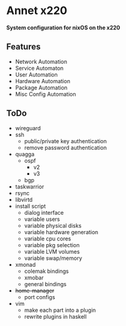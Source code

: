 Annet x220
==========
**System configuration for nixOS on the x220**

Features
--------
* Network Automation
* Service Automaton
* User Automation
* Hardware Automation
* Package Automation
* Misc Config Automation

ToDo
----
* wireguard
* ssh
  - public/private key authentication
  - remove password authentication
* quagga
  - ospf
    * v2
    * v3
  - bgp
* taskwarrior
* rsync
* libvirtd
* install script
  - dialog interface
  - variable users
  - variable physical disks
  - variable hardware generation
  - variable cpu cores
  - variable pkg selection
  - variable LVM volumes
  - variable swap/memory
* xmonad
  - colemak bindings
  - xmobar
  - general bindings
* ~~home-manager~~
  - port configs
* vim
  - make each part into a plugin
  - rewrite plugins in haskell
